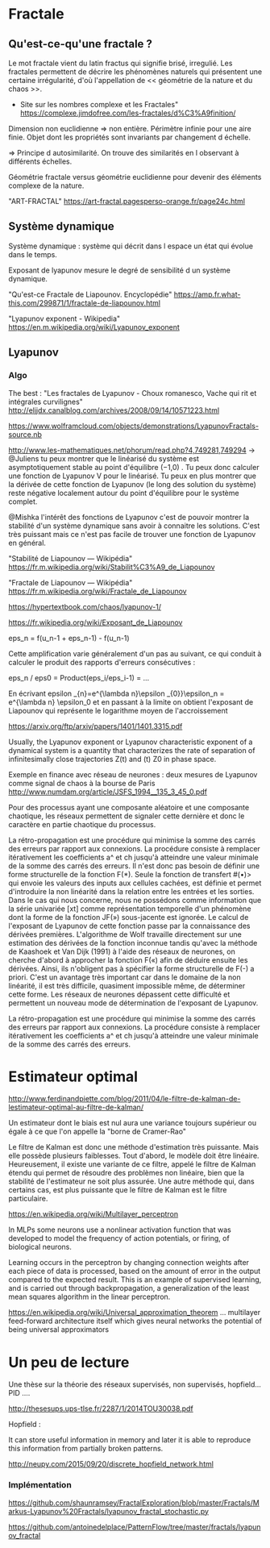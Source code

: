 # Fractale

## Qu'est-ce-qu'une fractale ?

Le mot fractale vient du latin fractus qui signifie brisé, irregulié. Les fractales permettent de décrire les phénomènes naturels qui présentent une certaine irrégularité, d'où l'appellation de << géométrie de la nature et du chaos >>.

- Site sur les nombres complexe et les Fractales" https://complexe.jimdofree.com/les-fractales/d%C3%A9finition/

Dimension non euclidienne => non entière. Périmètre infinie pour une aire finie. Objet dont les propriétés sont invariants par changement d échelle.

=> Principe d autosimilarité. On trouve des similarités en l observant à différents échelles.

Géométrie fractale versus géométrie euclidienne pour devenir des éléments complexe de la nature.

"ART-FRACTAL" https://art-fractal.pagesperso-orange.fr/page24c.html

## Système dynamique
Système dynamique : système qui décrit dans l espace un état qui évolue dans le temps.

Exposant de lyapunov mesure le degré de sensibilité d un système dynamique.

"Qu'est-ce Fractale de Liapounov. Encyclopédie" https://amp.fr.what-this.com/299871/1/fractale-de-liapounov.html

"Lyapunov exponent - Wikipedia" https://en.m.wikipedia.org/wiki/Lyapunov_exponent

## Lyapunov

### Algo

The best : "Les fractales de Lyapunov - Choux romanesco, Vache qui rit et intégrales curvilignes" http://eljjdx.canalblog.com/archives/2008/09/14/10571223.html

https://www.wolframcloud.com/objects/demonstrations/LyapunovFractals-source.nb

http://www.les-mathematiques.net/phorum/read.php?4,749281,749294 -> @Juliens tu peux montrer que le linéarisé du système est asymptotiquement stable au point d'équilibre (−1,0) . Tu peux donc calculer une fonction de Lyapunov V pour le linéarisé. Tu peux en plus montrer que la dérivée de cette fonction de Lyapunov (le long des solution du système) reste négative localement autour du point d'équilibre pour le système complet.

@Mishka l'intérêt des fonctions de Lyapunov c'est de pouvoir montrer la stabilité d'un système dynamique sans avoir à connaitre les solutions. C'est très puissant mais ce n'est pas facile de trouver une fonction de Lyapunov en général.

"Stabilité de Liapounov — Wikipédia" https://fr.m.wikipedia.org/wiki/Stabilit%C3%A9_de_Liapounov

"Fractale de Liapounov — Wikipédia" https://fr.m.wikipedia.org/wiki/Fractale_de_Liapounov

https://hypertextbook.com/chaos/lyapunov-1/

https://fr.wikipedia.org/wiki/Exposant_de_Liapounov

eps_n = f(u_n-1 + eps_n-1) - f(u_n-1)

Cette amplification varie généralement d'un pas au suivant, ce qui conduit à calculer le produit des rapports d'erreurs consécutives :

eps_n / eps0 = Product(eps_i/eps_i-1) = ...

En écrivant epsilon _{n}=e^{\lambda n}\epsilon _{0}}\epsilon_n = e^{\lambda n} \epsilon_0 et en passant à la limite on obtient l'exposant de Liapounov qui représente le logarithme moyen de l'accroissement 

https://arxiv.org/ftp/arxiv/papers/1401/1401.3315.pdf

Usually, the Lyapunov exponent or Lyapunov characteristic exponent of a
dynamical system is a quantity that characterizes the rate of separation of
infinitesimally close trajectories Z(t) and (t) Z0 in phase space. 

Exemple en finance avec réseau de neurones : deux mesures de Lyapunov comme signal de chaos à la bourse de Paris 
http://www.numdam.org/article/JSFS_1994__135_3_45_0.pdf

Pour des processus ayant une composante aléatoire et une composante chaotique, les
réseaux permettent de signaler cette dernière et donc le caractère en partie chaotique
du processus. 

 La rétro-propagation est
une procédure qui minimise la somme des carrés des erreurs par rapport aux
connexions. La procédure consiste à remplacer itérativement les coefficients a^ et ch
jusqu'à atteindre une valeur minimale de la somme des carrés des erreurs.
Il n'est donc pas besoin de définir une forme structurelle de la fonction F(*).
Seule la fonction de transfert #(•)> qui envoie les valeurs des inputs aux cellules
cachées, est définie et permet d'introduire la non linéarité dans la relation entre les
entrées et les sorties.
Dans le cas qui nous concerne, nous ne possédons comme information que la
série univariée [xt] comme représentation temporelle d'un phénomène dont la forme
de la fonction JF(») sous-jacente est ignorée. Le calcul de l'exposant de Lyapunov de
cette fonction passe par la connaissance des dérivées premières. L'algorithme de Wolf
travaille directement sur une estimation des dérivées de la fonction inconnue tandis
qu'avec la méthode de Kaashoek et Van Dijk (1991) à l'aide des réseaux de neurones,
on cherche d'abord à approcher la fonction F(«) afin de déduire ensuite les dérivées.
Ainsi, ils n'obligent pas à spécifier la forme structurelle de F(-) a priori. C'est un
avantage très important car dans le domaine de la non linéarité, il est très difficile,
quasiment impossible même, de déterminer cette forme. Les réseaux de neurones
dépassent cette difficulté et permettent un nouveau mode de détermination de l'exposant de Lyapunov. 

La rétro-propagation est
une procédure qui minimise la somme des carrés des erreurs par rapport aux
connexions. La procédure consiste à remplacer itérativement les coefficients a^ et ch
jusqu'à atteindre une valeur minimale de la somme des carrés des erreurs. 

# Estimateur optimal

http://www.ferdinandpiette.com/blog/2011/04/le-filtre-de-kalman-de-lestimateur-optimal-au-filtre-de-kalman/

Un estimateur dont le biais est nul aura une variance toujours supérieur ou égale à ce que l'on appelle la "borne de Cramer-Rao"

Le filtre de Kalman est donc une méthode d'estimation très puissante. Mais elle possède plusieurs faiblesses. Tout d'abord, le modèle doit être linéaire. Heureusement, il existe une variante de ce filtre, appelé le filtre de Kalman étendu qui permet de résoudre des problèmes non linéaire, bien que la stabilité de l'estimateur ne soit plus assurée. Une autre méthode qui, dans certains cas, est plus puissante que le filtre de Kalman est le filtre particulaire.

https://en.wikipedia.org/wiki/Multilayer_perceptron

In MLPs some neurons use a nonlinear activation function that was developed to model the frequency of action potentials, or firing, of biological neurons.

Learning occurs in the perceptron by changing connection weights after each piece of data is processed, based on the amount of error in the output compared to the expected result. This is an example of supervised learning, and is carried out through backpropagation, a generalization of the least mean squares algorithm in the linear perceptron.

https://en.wikipedia.org/wiki/Universal_approximation_theorem
... multilayer feed-forward architecture itself which gives neural networks the potential of being universal approximators

# Un peu de lecture

Une thèse sur la théorie des réseaux supervisés, non supervisés, hopfield... PID ....

http://thesesups.ups-tlse.fr/2287/1/2014TOU30038.pdf

Hopfield :

It can store useful information in memory and later it is able to reproduce this information from partially broken patterns. 

http://neupy.com/2015/09/20/discrete_hopfield_network.html

### Implémentation

https://github.com/shaunramsey/FractalExploration/blob/master/Fractals/Markus-Lyapunov%20Fractals/lyapunov_fractal_stochastic.py

https://github.com/antoinedelplace/PatternFlow/tree/master/fractals/lyapunov_fractal


